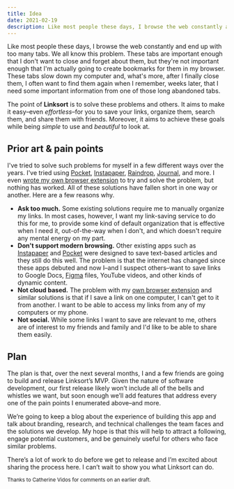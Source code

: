 ```yaml
---
title: Idea
date: 2021-02-19
description: Like most people these days, I browse the web constantly and end up with too many tabs. We all know this problem. These tabs are important enough that I don't want to close and forget about them, but they're not important enough that I'm actually going to create bookmarks for them in my browser. These tabs slow down my computer and, what's more, after I finally close them, I often want to find them again when I remember, weeks later, that I need some important information from one of those long abandoned tabs. The point of Linksort is to solve these problems and others.
---
```

Like most people these days, I browse the web constantly and end up with too many tabs. We all know this problem. These tabs are important enough that I don't want to close and forget about them, but they're not important enough that I'm actually going to create bookmarks for them in my browser. These tabs slow down my computer and, what's more, after I finally close them, I often want to find them again when I remember, weeks later, that I need some important information from one of those long abandoned tabs.

The point of **Linksort** is to solve these problems and others. It aims to make it easy–even *effortless*–for you to save your links, organize them, search them, and share them with friends. Moreover, it aims to achieve these goals while being *simple* to use and *beautiful* to look at.

## Prior art & pain points

I've tried to solve such problems for myself in a few different ways over the years. I've tried using [Pocket](https://getpocket.com), [Instapaper](https://instapaper.com), [Raindrop](https://raindrop.io), [Journal](https://usejournal.com), and more. I even [wrote my own browser extension](https://github.com/AlexanderRichey/slash-tab) to try and solve the problem, but nothing has worked. All of these solutions have fallen short in one way or another. Here are a few reasons why.

- **Ask too much.** Some existing solutions require me to manually organize my links. In most cases, however, I want my link-saving service to do this for me, to provide some kind of default organization that is effective when I need it, out-of-the-way when I don't, and which doesn't require any mental energy on my part.
- **Don't support modern browsing.** Other existing apps such as [Instapaper](https://instapaper.com) and [Pocket](https://getpocket.com) were designed to save text-based articles and they still do this well. The problem is that the internet has changed since these apps debuted and now I–and I suspect others–want to save links to Google Docs, [Figma](https://figma.com) files, YouTube videos, and other kinds of dynamic content.
- **Not cloud based.** The problem with my [own browser extension](https://github.com/AlexanderRichey/slash-tab) and similar solutions is that if I save a link on one computer, I can't get to it from another. I want to be able to access my links from any of my computers or my phone.
- **Not social.** While some links I want to save are relevant to me, others are of interest to my friends and family and I'd like to be able to share them easily.

## Plan

The plan is that, over the next several months, I and a few friends are going to build and release Linksort’s MVP. Given the nature of software development, our first release likely won’t include all of the bells and whistles we want, but soon enough we’ll add features that address every one of the pain points I enumerated above–and more.

We’re going to keep a blog about the experience of building this app and talk about branding, research, and technical challenges the team faces and the solutions we develop. My hope is that this will help to attract a following, engage potential customers, and be genuinely useful for others who face similar problems.

There’s a lot of work to do before we get to release and I’m excited about sharing the process here. I can’t wait to show you what Linksort can do. 

<small>Thanks to Catherine Vidos for comments on an earlier draft.</small>
